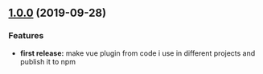 ## [1.0.0](https://github.com/aburai/vue-highlight) (2019-09-28)

### Features

- **first release:** make vue plugin from code i use in different projects and publish it to npm
